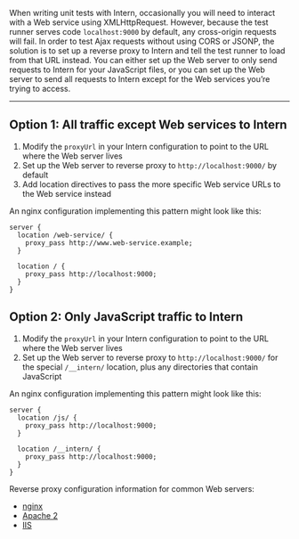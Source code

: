 When writing unit tests with Intern, occasionally you will need to interact with a Web service using XMLHttpRequest. However, because the test runner serves code `localhost:9000` by default, any cross-origin requests will fail. In order to test Ajax requests without using CORS or JSONP, the solution is to set up a reverse proxy to Intern and tell the test runner to load from that URL instead. You can either set up the Web server to only send requests to Intern for your JavaScript files, or you can set up the Web server to send all requests to Intern except for the Web services you’re trying to access.

---

## Option 1: All traffic except Web services to Intern

1. Modify the `proxyUrl` in your Intern configuration to point to the URL where the Web server lives
2. Set up the Web server to reverse proxy to `http://localhost:9000/` by default
3. Add location directives to pass the more specific Web service URLs to the Web service instead

An nginx configuration implementing this pattern might look like this:

```nginx
server {
  location /web-service/ {
    proxy_pass http://www.web-service.example;
  }

  location / {
    proxy_pass http://localhost:9000;
  }
}
```

## Option 2: Only JavaScript traffic to Intern

1. Modify the `proxyUrl` in your Intern configuration to point to the URL where the Web server lives
2. Set up the Web server to reverse proxy to `http://localhost:9000/` for the special `/__intern/` location, plus any directories that contain JavaScript

An nginx configuration implementing this pattern might look like this:

```nginx
server {
  location /js/ {
    proxy_pass http://localhost:9000;
  }

  location /__intern/ {
    proxy_pass http://localhost:9000;
  }
}
```

Reverse proxy configuration information for common Web servers:

* [nginx](http://wiki.nginx.org/HttpProxyModule)
* [Apache 2](https://httpd.apache.org/docs/2.2/mod/mod_proxy.html)
* [IIS](http://www.iis.net/learn/extensions/url-rewrite-module/reverse-proxy-with-url-rewrite-v2-and-application-request-routing)